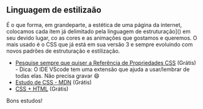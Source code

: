 ## Linguagem de estilizaão

É o que forma, em grandeparte, a estética de uma página da internet, colocamos cada item já delimitado pela linguagem de estruturação]() em seu devido lugar, co as cores e as animações que gostamos e queremos. O mais usado é o CSS que já está em sua versão 3 e sempre evoluindo com novos padrões de estruturação e estilização. 

- [Pesquise sempre que quiser a Referência de Propriedades CSS](https://developer.mozilla.org/pt-BR/docs/Web/CSS/Reference) (Grátis) - Dica: O IDE VScode tem uma extensão que ajuda a usar/lembrar de todas elas. Não precisa gravar 😄
- [Estudo de CSS - MDN](https://developer.mozilla.org/pt-BR/docs/Learn/CSS) (Grátis)
- [CSS + HTML](https://www.youtube.com/watch?v=Ejkb_YpuHWs&list=PLHz_AreHm4dkZ9-atkcmcBaMZdmLHft8n) (Grátis) 

Bons estudos!

